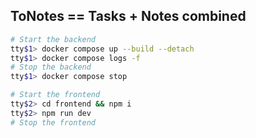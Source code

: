 ## ToNotes == Tasks + Notes combined

```bash
# Start the backend
tty$1> docker compose up --build --detach
tty$1> docker compose logs -f
# Stop the backend
tty$1> docker compose stop

# Start the frontend
tty$2> cd frontend && npm i
tty$2> npm run dev
# Stop the frontend
```
